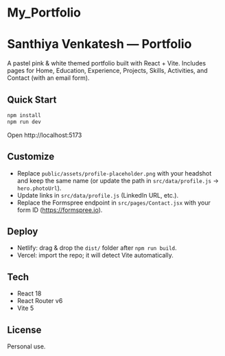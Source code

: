 # My_Portfolio

# Santhiya Venkatesh — Portfolio

A pastel pink & white themed portfolio built with React + Vite. Includes pages for Home, Education, Experience, Projects, Skills, Activities, and Contact (with an email form).

## Quick Start

```bash
npm install
npm run dev
```

Open http://localhost:5173

## Customize

- Replace `public/assets/profile-placeholder.png` with your headshot and keep the same name (or update the path in `src/data/profile.js` → `hero.photoUrl`).
- Update links in `src/data/profile.js` (LinkedIn URL, etc.).
- Replace the Formspree endpoint in `src/pages/Contact.jsx` with your form ID (https://formspree.io).

## Deploy

- Netlify: drag & drop the `dist/` folder after `npm run build`.
- Vercel: import the repo; it will detect Vite automatically.

## Tech

- React 18
- React Router v6
- Vite 5

## License

Personal use.

